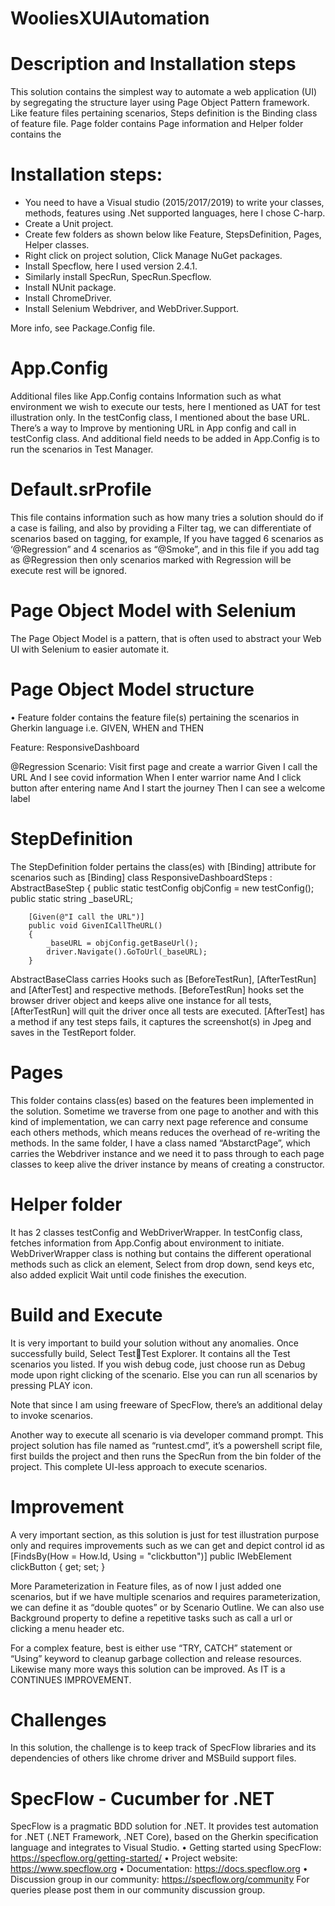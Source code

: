 # WooliesXUIAutomation

# Description and Installation steps
This solution contains the simplest way to automate a web application (UI) by segregating the structure layer using Page Object Pattern framework. Like feature files pertaining scenarios, Steps definition is the Binding class of feature file. Page folder contains Page information and Helper folder contains the 

# Installation steps:
-	You need to have a Visual studio (2015/2017/2019) to write your classes, methods, features using .Net supported languages, here I chose C-harp.
-	Create a Unit project.
-	Create few folders as shown below like Feature, StepsDefinition, Pages, Helper classes.
-	Right click on project solution, Click Manage NuGet packages.
-	Install Specflow, here I used version 2.4.1.
-	Similarly install SpecRun, SpecRun.Specflow.
-	Install NUnit package.
-	Install ChromeDriver.
-	Install Selenium Webdriver, and WebDriver.Support.

More info, see Package.Config file.
 
# App.Config

Additional files like App.Config contains Information such as what environment we wish to execute our tests, here I mentioned as UAT for test illustration only. In the testConfig class, I mentioned about the base URL. There’s a way to Improve by mentioning URL in App config and call in testConfig class.
And additional field needs to be added in App.Config is <unitTestProvider name="SpecRun" /> to run the scenarios in Test Manager.

# Default.srProfile

This file contains information such as how many tries a solution should do if a case is failing, and also by providing a Filter tag, we can differentiate of scenarios based on tagging, for example, If you have tagged 6 scenarios as ‘@Regression” and 4 scenarios as “@Smoke”, and in this file if you add tag as <Filter>@Regression</Filter> then only scenarios marked with Regression will be execute rest will be ignored.

# Page Object Model with Selenium

The Page Object Model is a pattern, that is often used to abstract your Web UI with Selenium to easier automate it.
 

# Page Object Model structure 
•	Feature folder contains the feature file(s) pertaining the scenarios in Gherkin language i.e. GIVEN, WHEN and THEN

Feature: ResponsiveDashboard

@Regression
Scenario: Visit first page and create a warrior
	Given I call the URL
	And I see covid information
	When I enter warrior name
	And I click button after entering name
	And I start the journey
	Then I can see a welcome label

# StepDefinition 

The StepDefinition folder pertains the class(es) with [Binding] attribute for scenarios such as
[Binding]
    class ResponsiveDashboardSteps : AbstractBaseStep
    {
        public static testConfig objConfig = new testConfig();
        public static string _baseURL;
        

        [Given(@"I call the URL")]
        public void GivenICallTheURL()
        {
            _baseURL = objConfig.getBaseUrl();
            driver.Navigate().GoToUrl(_baseURL);
        }
AbstractBaseClass carries Hooks such as [BeforeTestRun], [AfterTestRun] and [AfterTest] and respective methods. [BeforeTestRun] hooks set the browser driver object and keeps alive one instance for all tests, [AfterTestRun] will quit the driver once all tests are executed. [AfterTest] has a method if any test steps fails, it captures the screenshot(s) in Jpeg and saves in the TestReport folder.

# Pages 

This folder contains class(es) based on the features been implemented in the solution. Sometime we traverse from one page to another and with this kind of implementation, we can carry next page reference and consume each others methods, which means reduces the overhead of re-writing the methods. 
In the same folder, I have a class named “AbstarctPage”, which carries the Webdriver instance and we need it to pass through to each page classes to keep alive the driver instance by means of creating a constructor.

# Helper folder 

It has 2 classes testConfig and WebDriverWrapper. In testConfig class, fetches information from App.Config about environment to initiate.
WebDriverWrapper class is nothing but contains the different operational methods such as click an element, Select from drop down, send keys etc, also added explicit Wait until code finishes the execution.

# Build and Execute
It is very important to build your solution without any anomalies. Once successfully build, Select TestTest Explorer. It contains all the Test scenarios you listed. If you wish debug code, just choose run as Debug mode upon right clicking of the scenario. Else you can run all scenarios by pressing PLAY icon.

Note that since I am using freeware of SpecFlow, there’s an additional delay to invoke scenarios.

Another way to execute all scenario is via developer command prompt. This project solution has file named as “runtest.cmd”, it’s a powershell script file, first builds the project and then runs the SpecRun from the bin folder of the project. This complete UI-less approach to execute scenarios.

# Improvement
A very important section, as this solution is just for test illustration purpose only and requires improvements such as we can get and depict control id as
[FindsBy(How = How.Id, Using = "clickbutton")]
public IWebElement clickButton { get; set; } 

More Parameterization in Feature files, as of now I just added one scenarios, but if we have multiple scenarios and requires parameterization, we can define it as “double quotes” or by Scenario Outline.
We can also use Background property to define a repetitive tasks such as call a url or clicking a menu header etc.

For a complex feature, best is either use “TRY, CATCH” statement or “Using” keyword to cleanup garbage collection and release resources.
Likewise many more ways this solution can be improved. As IT is a CONTINUES IMPROVEMENT.

# Challenges
In this solution, the challenge is to keep track of SpecFlow libraries and its dependencies of others like chrome driver and MSBuild support files.

# SpecFlow - Cucumber for .NET
SpecFlow is a pragmatic BDD solution for .NET. It provides test automation for .NET (.NET Framework, .NET Core), based on the Gherkin specification language and integrates to Visual Studio.
•	Getting started using SpecFlow: https://specflow.org/getting-started/
•	Project website: https://www.specflow.org
•	Documentation: https://docs.specflow.org
•	Discussion group in our community: https://specflow.org/community
For queries please post them in our community discussion group.

